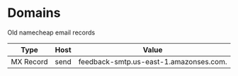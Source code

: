 # Domains

Old namecheap email records

| Type      | Host | Value                                  |
| --------- | ---- | -------------------------------------- |
| MX Record | send | feedback-smtp.us-east-1.amazonses.com. |
